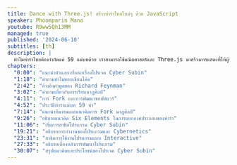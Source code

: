 ```yaml
---
title: Dance with Three.js! สร้างท่ารำไทยใหม่ๆ ด้วย JavaScript
speaker: Phoomparin Mano
youtube: R9ww5Qh13MM
managed: true
published: '2024-06-10'
subtitles: [th]
description: |
  ทำไมท่ารำไทยต้องจำกัดแค่ 59 แม่บทด้วย เราสามารถใช้คณิตศาสตร์และ Three.js มาสร้างการแสดงที่ให้ผู้ชมร่วมสร้างท่ารำใหม่ๆ กับนักเต้นได้ไหมนะ ทอล์คนี้จะเล่าการเดินทาง 1 ปี กับการเขียน JavaScript ที่ใช้ในการแสดงนาฎศิลป์ไทยที่ต่างแดนกัน
chapters:
  "0:00": "แนะนำตัวและเกริ่นนำเรื่องโปรเจค Cyber Subin"
  "1:18": "คำถามทำไมชอบเขียนโค้ด"
  "2:42": "อ้างอิงคำพูดของ Richard Feynman"
  "3:02": "คำถามเกี่ยวกับการเรียนนาฏศิลป์"
  "4:11": "การ Fork และการพัฒนาซอฟต์แวร์"
  "4:52": "ประวัติท่ารำแม่บท 59 ท่า"
  "7:14": "แนะนำทีมงานและแนวคิดการ Fork นาฏศิลป์"
  "9:26": "อธิบายแนวคิด Six Elements ในการแยกองค์ประกอบของท่ารำ"
  "11:06": "เริ่มการสาธิตโปรแกรม Cyber Subin"
  "19:21": "อธิบายการทำงานของโปรแกรมและ Cybernetics"
  "23:31": "สาธิตการใช้งานโปรแกรมแบบ Interactive"
  "27:33": "อธิบายเบื้องหลังการพัฒนาโปรแกรม"
  "30:07": "สรุปแนวคิดและประโยชน์ของโปรเจค Cyber Subin"
---
```

